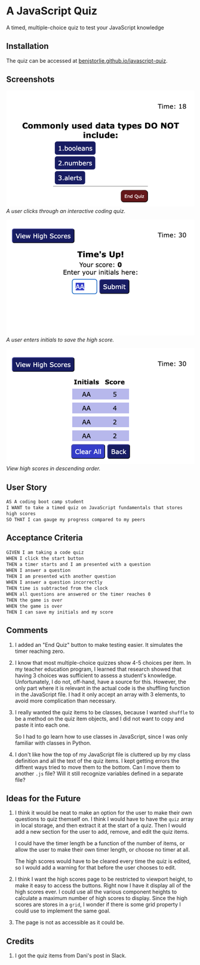 # A JavaScript Quiz
A timed, multiple-choice quiz to test your JavaScript knowledge

## Installation
The quiz can be accessed at [benjstorlie.github.io/javascript-quiz](benjstorlie.github.io/javascript-quiz).

## Screenshots

![A user clicks through an interactive coding quiz.](./Assets/images/ScreenshotQuestionCard.png)  
*A user clicks through an interactive coding quiz.*

![A user enters initials to save the high score.](./Assets/images/ScreenshotEndQuiz.png)  
*A user enters initials to save the high score.*

![View high scores in descending order.](./Assets/images/ScreenshotHighScores.png)  
*View high scores in descending order.*

## User Story

```
AS A coding boot camp student
I WANT to take a timed quiz on JavaScript fundamentals that stores high scores
SO THAT I can gauge my progress compared to my peers
```

## Acceptance Criteria

```
GIVEN I am taking a code quiz
WHEN I click the start button
THEN a timer starts and I am presented with a question
WHEN I answer a question
THEN I am presented with another question
WHEN I answer a question incorrectly
THEN time is subtracted from the clock
WHEN all questions are answered or the timer reaches 0
THEN the game is over
WHEN the game is over
THEN I can save my initials and my score
```

## Comments

1. I added an "End Quiz" button to make testing easier.  It simulates the timer reaching zero.

1. I know that most multiple-choice quizzes show 4-5 choices per item. In my teacher education program, I  learned that research showed that having 3 choices was sufficient to assess a student's knowledge.  Unfortunately, I do not, off-hand, have a source for this. However, the only part where it is relevant in the actual code is the shuffling function in the JavaScript file.  I had it only accept an array with 3 elements, to avoid more complication than necessary.

2. I really wanted the quiz items to be classes, because I wanted `shuffle` to be a method on the quiz item objects, and I did not want to copy and paste it into each one.

    So I had to go learn how to use classes in JavaScript, since I was only familiar with classes in Python.

3. I don't like how the top of my JavaScript file is cluttered up by my class definition and all the text of the quiz items.  I kept getting errors the diffrent ways tried to move them to the bottom.  Can I move them to another `.js` file?  Will it still recognize variables defined in a separate file?

## Ideas for the Future

1. I think it would be neat to make an option for the user to make their own questions to quiz themself on.  I think I would have to have the `quiz` array in local storage, and then extract it at the start of a quiz.  Then I would add a new section for the user to add, remove, and edit the quiz items.

    I could have the timer length be a function of the number of items, or allow the user to make their own timer length, or choose no timer at all.

    The high scores would have to be cleared every time the quiz is edited, so I would add a warning for that before the user chooses to edit.

2. I think I want the high scores page to be restricted to viewport height, to make it easy to access the buttons.  Right now I have it display all of the high scores ever.  I could use all the various component heights to calculate a maximum number of high scores to display.  Since the high scores are stores in a `grid`, I wonder if there is some grid property I could use to implement the same goal.

3. The page is not as accessible as it could be.

## Credits

1. I got the quiz items from Dani's post in Slack.
